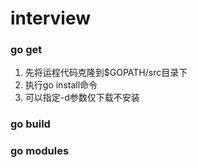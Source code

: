 # interview

### go get

1. 先将运程代码克隆到$GOPATH/src目录下
2. 执行go install命令
3. 可以指定-d参数仅下载不安装

### go build

### go modules
